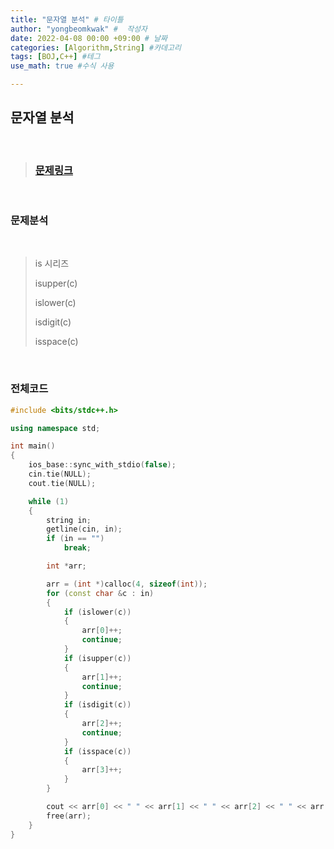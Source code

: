 ```yaml
---
title: "문자열 분석" # 타이틀 
author: "yongbeomkwak" #  작성자 
date: 2022-04-08 00:00 +09:00 # 날짜  
categories: [Algorithm,String] #카데고리 
tags: [BOJ,C++] #테그 
use_math: true #수식 사용

---
```


## 문자열 분석
<br>

> ### [문제링크](https://www.acmicpc.net/problem/10820)

<br>

### 문제분석 

<br>

> is 시리즈
>
> isupper(c)
> 
> islower(c)
> 
> isdigit(c)
>
> isspace(c)
<br>

### 전체코드

~~~ c++
#include <bits/stdc++.h>

using namespace std;

int main()
{
    ios_base::sync_with_stdio(false);
    cin.tie(NULL);
    cout.tie(NULL);

    while (1)
    {
        string in;
        getline(cin, in);
        if (in == "")
            break;

        int *arr;

        arr = (int *)calloc(4, sizeof(int));
        for (const char &c : in)
        {
            if (islower(c))
            {
                arr[0]++;
                continue;
            }
            if (isupper(c))
            {
                arr[1]++;
                continue;
            }
            if (isdigit(c))
            {
                arr[2]++;
                continue;
            }
            if (isspace(c))
            {
                arr[3]++;
            }
        }

        cout << arr[0] << " " << arr[1] << " " << arr[2] << " " << arr[3] << endl;
        free(arr);
    }
}

~~~
